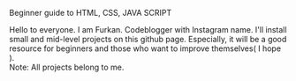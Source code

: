 Beginner guide to HTML, CSS, JAVA SCRIPT

Hello to everyone. I am Furkan. Codeblogger with Instagram name. I'll install small and mid-level projects
on this github page. Especially, it will be a good resource for beginners and those who want to improve 
themselves( I hope ). <br>
Note: All projects belong to me. 
